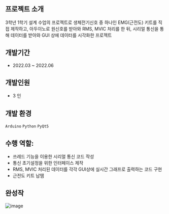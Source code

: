 ## 프로젝트 소개
3학년 1학기 설계 수업의 프로젝트로 생체전기신호 중 하나인 EMG(근전도) 키트를 직접 제작하고, 아두이노로 원신호를 받아와 RMS, MVIC 처리를 한 뒤, 시리얼 통신을 통해 데이터를 받아와 GUI 상에 데이터를 시각화한 프로젝트

## 개발기간
- 2022.03 ~ 2022.06 

## 개발인원
- 3 인

## 개발 환경
`Arduino`
`Python`
`PyQt5`
   
## 수행 역할:
- 쓰레드 기능을 이용한 시리얼 통신 코드 작성
- 통신 초기설정을 위한 인터페이스 제작
- RMS, MVIC 처리된 데이터를 각각 GUI상에 실시간 그래프로 출력하는 코드 구현
- 근전도 키트 납땜
  
## 완성작

![image](https://github.com/wkddua/EMG-graph-UI-PyQt/assets/153706116/2ca66cd7-ce61-47e5-ba0c-20f7fcbae769)
